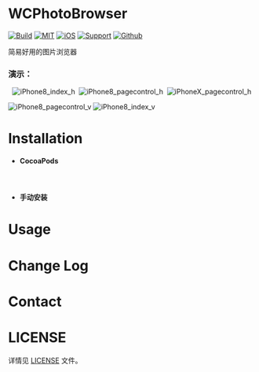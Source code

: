 # WCPhotoBrowser

[![Build](https://img.shields.io/badge/build-passing-green.svg)]() [![MIT](https://img.shields.io/badge/License-MIT-blue.svg)]() [![iOS](https://img.shields.io/badge/platform-iOS-lightgrey.svg)]() [![Support](https://img.shields.io/badge/support-iOS%208%2B-blue.svg)]() [![Github](https://img.shields.io/badge/github-MeetDay-yellowgreen.svg)]()

简易好用的图片浏览器

### 演示：

<div align=center>

![iPhone8_index_h](https://github.com/MeetDay/WCPhotoBrowser/blob/master/Assets/iPhone8_index_v.gif)  ![iPhone8_pagecontrol_h](https://github.com/MeetDay/WCPhotoBrowser/blob/master/Assets/iPhone8_pagecontrol_v.gif)  ![iPhoneX_pagecontrol_h](https://github.com/MeetDay/WCPhotoBrowser/blob/master/Assets/iPhoneX_pagecontrol_v.gif)

</div>

![iPhone8_pagecontrol_v](https://github.com/MeetDay/WCPhotoBrowser/blob/master/Assets/iPhone8_pagecontrol_h.gif) ![iPhone8_index_v](https://github.com/MeetDay/WCPhotoBrowser/blob/master/Assets/iPhone8_index_h.gif)

# Installation

- #### CocoaPods
  
  ​


- #### 手动安装

# Usage



# Change Log





# Contact





# LICENSE

详情见 [LICENSE](https://github.com/MeetDay/WCPhotoBrowser/blob/master/LICENSE) 文件。